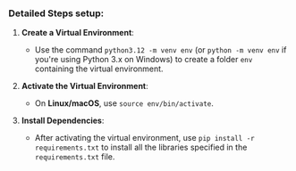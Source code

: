
### Detailed Steps setup:

1. **Create a Virtual Environment**:
   - Use the command `python3.12 -m venv env` (or `python -m venv env` if you're using Python 3.x on Windows) to create a folder `env` containing the virtual environment.

2. **Activate the Virtual Environment**:
   - On **Linux/macOS**, use `source env/bin/activate`.

3. **Install Dependencies**:
   - After activating the virtual environment, use `pip install -r requirements.txt` to install all the libraries specified in the `requirements.txt` file.

